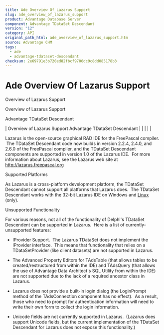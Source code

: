 ```yaml
---
title: Ade Overview Of Lazarus Support
slug: ade_overview_of_lazarus_support
product: Advantage Database Server
component: Advantage TDataSet Descendant
version: "12"
category: API
original_path_html: ade_overview_of_lazarus_support.htm
source: Advantage CHM
tags:
  - ade
  - advantage-tdataset-descendant
checksum: 2e69791e3b720ed82fbcf9706dc9c8dd085178b3
---
```


# Ade Overview Of Lazarus Support

Overview of Lazarus Support

Overview of Lazarus Support

Advantage TDataSet Descendant

| Overview of Lazarus Support  Advantage TDataSet Descendant |  |  |  |  |

Lazarus is the open-source graphical RAD IDE for the FreePascal compiler.  The TDataSet Descendant code now builds in version 2.2.4, 2.4.0, and 2.6.0 of the FreePascal compiler, and the TDataSet Descendant components are supported in version 1.0 of the Lazarus IDE.  For more information about Lazarus, see the Lazarus web site at <http://lazarus.freepascal.org>

Supported Platforms

As Lazarus is a cross-platform development platform, the TDataSet Descendant cannot support all platforms that Lazarus does.  The TDataSet Descendant works with the 32-bit Lazarus IDE on Windows and [Linux](ade_using_lazarus_on_linux.md) (only).

Unsupported Functionality

For various reasons, not all of the functionality of Delphi's TDataSet Descendent can be supported in Lazarus.  Here is a list of currently-unsupported features:

- IProvider Support.  The Lazarus TDataSet does not implement the IProvider interface.  This means that functionality that relies on a TDataSetProvider (like client datasets) are not supported in Lazarus.

- The Advanced Property Editors for TAdsTable (that allows tables to be created/restructured from within the IDE) and TAdsQuery (that allows the use of Advantage Data Architect's SQL Utility from within the IDE) are not supported due to the lack of a required ancestor class in Lazarus.

- Lazarus does not provide a built-in login dialog (the LoginPrompt method of the TAdsConnection component has no effect).  As a result, those who need to prompt for authentication information will need to write their own form to collect the login information.

- Unicode fields are not currently supported in Lazarus.  (Lazarus does support Unicode fields, but the current implementation of the TDataSet Descendant for Lazarus does not expose this functionality.)
